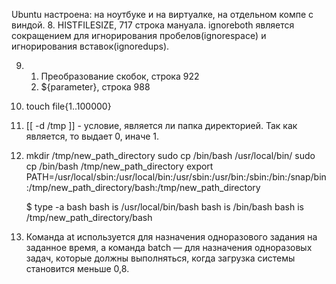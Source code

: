 Ubuntu настроена: на ноутбуке и на виртуалке, на отдельном компе с виндой.
8. HISTFILESIZE, 717 строка мануала.
   ignoreboth является сокращением для игнорирования пробелов(ignorespace) и игнорирования вставок(ignoredups).
   
9. 1. Преобразование скобок, строка 922
   2. ${parameter}, строка 988   

10. touch file{1..100000}

11. [[ -d /tmp ]] - условие, является ли папка директорией. Так как является, то выдает 0, иначе 1.

12. mkdir /tmp/new_path_directory
	sudo cp /bin/bash /usr/local/bin/
	sudo cp /bin/bash /tmp/new_path_directory
	export PATH=/usr/local/sbin:/usr/local/bin:/usr/sbin:/usr/bin:/sbin:/bin:/snap/bin:/tmp/new_path_directory/bash:/tmp/new_path_directory
	
	$ type -a bash
	bash is /usr/local/bin/bash
	bash is /bin/bash
	bash is /tmp/new_path_directory/bash
13. Команда at используется для назначения одноразового задания на заданное время, а команда batch — для назначения одноразовых задач, которые
 должны выполняться, когда загрузка системы становится меньше 0,8.	
